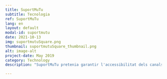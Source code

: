 ```yaml
---
title: SuportMuTu
subtitle: Tecnologia
ref: SuportMuTu
lang: en
layout: default
modal-id: suportmutu
date: 2021-10-13
img: suportmutuSquare.png
thumbnail: suportmutuSquare_thumbnail.png
alt: image-alt
project-date: May 2019
category: Technology
description: "SuportMuTu pretenia garantir l'accessibilitat dels canals de protocol sanitari de Catalunya i dels grups de solidaritat veïnal de Barcelona, per a algunes de les llengües no llatines més comunes en aquesta ciutat: àrab, urdú i xinès. En combinar la tecnologia lingüística basada en la intel·ligència artificial (IA) amb una xarxa de persones voluntàries, SuportMuTu va ajudar a oferir els canals de Telegram en aquestes llengues en paral·lel a les seves versions originals en català o castellà, perquè tothom pogués informar-se i donar suport mútu durant el confinament. <p>SuportMuTu és una tecnologia orientada a i impulsada per la gent. Posa les persones al centre i fa que tot el procés depengui de la verificació humana. La logística de missatgeria i la IA s’utilitzen només per fer el procés més eficient i gestionable de manera fàcil per les voluntàries.<p>Per obtenir més informació, consulteu la nostra <a href='______'>publicació del bloc</a>."

---
```

